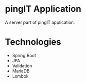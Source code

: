 # pingIT Application
A server part of pingIT application.

# Technologies
- Spring Boot
- JPA
- Validation
- MariaDB
- Lombok
